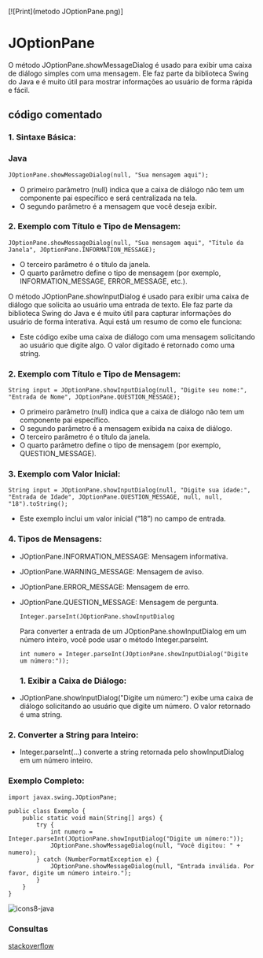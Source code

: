[![Print](metodo JOptionPane.png)]

# JOptionPane
O método JOptionPane.showMessageDialog é usado para exibir uma caixa de diálogo simples com uma mensagem.
Ele faz parte da biblioteca Swing do Java e é muito útil para mostrar informações ao usuário de forma rápida e fácil. 


## código comentado
### 1.	Sintaxe Básica:

### Java
````JOptionPane.showMessageDialog(null, "Sua mensagem aqui");````

- O primeiro parâmetro (null) indica que a caixa de diálogo não tem um componente pai específico e será centralizada na tela.
- O segundo parâmetro é a mensagem que você deseja exibir.

### 2.	Exemplo com Título e Tipo de Mensagem:

````JOptionPane.showMessageDialog(null, "Sua mensagem aqui", "Título da Janela", JOptionPane.INFORMATION_MESSAGE);````
- 	O terceiro parâmetro é o título da janela.
- 	O quarto parâmetro define o tipo de mensagem (por exemplo, INFORMATION_MESSAGE, ERROR_MESSAGE, etc.).

O método JOptionPane.showInputDialog é usado para exibir uma caixa de diálogo que solicita ao usuário uma entrada de texto. Ele faz parte da biblioteca Swing do Java e é muito útil para capturar informações do usuário de forma interativa. Aqui está um resumo de como ele funciona:

- Este código exibe uma caixa de diálogo com uma mensagem solicitando ao usuário que digite algo. O valor digitado é retornado como uma string.

### 2.	Exemplo com Título e Tipo de Mensagem:

````String input = JOptionPane.showInputDialog(null, "Digite seu nome:", "Entrada de Nome", JOptionPane.QUESTION_MESSAGE);````
- O primeiro parâmetro (null) indica que a caixa de diálogo não tem um componente pai específico.
- O segundo parâmetro é a mensagem exibida na caixa de diálogo.
- O terceiro parâmetro é o título da janela.
-	O quarto parâmetro define o tipo de mensagem (por exemplo, QUESTION_MESSAGE).

### 3.	Exemplo com Valor Inicial:

`````String input = JOptionPane.showInputDialog(null, "Digite sua idade:", "Entrada de Idade", JOptionPane.QUESTION_MESSAGE, null, null, "18").toString();`````

- Este exemplo inclui um valor inicial (“18”) no campo de entrada.

### 4.	Tipos de Mensagens:

 - JOptionPane.INFORMATION_MESSAGE: Mensagem informativa.
 - JOptionPane.WARNING_MESSAGE: Mensagem de aviso.
 - JOptionPane.ERROR_MESSAGE: Mensagem de erro.
 - JOptionPane.QUESTION_MESSAGE: Mensagem de pergunta.

   ````Integer.parseInt(JOptionPane.showInputDialog````
   
   Para converter a entrada de um JOptionPane.showInputDialog em um número inteiro, você pode usar o método Integer.parseInt.
   
   ````int numero = Integer.parseInt(JOptionPane.showInputDialog("Digite um número:"));````
   
   ### 1.	Exibir a Caixa de Diálogo:
  - JOptionPane.showInputDialog("Digite um número:") exibe uma caixa de diálogo solicitando ao usuário que digite um número. O valor retornado é uma string.

    
  ### 2.	Converter a String para Inteiro:
  -	Integer.parseInt(...) converte a string retornada pelo showInputDialog em um número inteiro.

  ### Exemplo Completo:
````
import javax.swing.JOptionPane;

public class Exemplo {
    public static void main(String[] args) {
        try {
            int numero = Integer.parseInt(JOptionPane.showInputDialog("Digite um número:"));
            JOptionPane.showMessageDialog(null, "Você digitou: " + numero);
        } catch (NumberFormatException e) {
            JOptionPane.showMessageDialog(null, "Entrada inválida. Por favor, digite um número inteiro.");
        }
    }
}
````
![icons8-java](https://user-images.githubusercontent.com/76852813/172716937-4574740e-2d2e-4326-af3b-4a42bad058c1.svg)

### Consultas
<a href="https://stackoverflow.com/questions/3120922/joptionpane-input-to-int">stackoverflow</a>











 
